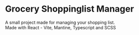 # Grocery Shoppinglist Manager

A small project made for managing your shopping list. </br>
Made with React - Vite, Mantine, Typescript and SCSS
